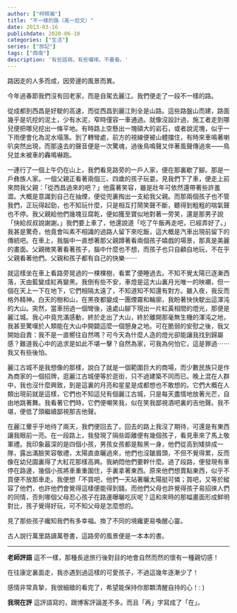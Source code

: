 ```yaml
---
author: ["柯棋瀚"]
title: "不一樣的路（髙一尬文）"
date: 2013-03-16
publishdate: 2020-06-10
categories: ["生活"]
series: ["斿記"]
tags: ["西南"]
description: '有些語病，有些囉嗦。不要看。'
---
```


路因走的人多而成，因旁邊的風景而異。

今年過春節我們沒有回老家，而是自駕去麗江。我們便走了一段不一樣的路。

從成都到西昌是好駛的高速，而從西昌到麗江則全是山路。這些路盤山而建，路面幾乎是坑挖的泥土，少有水泥，窄時僅容一車通過。就像沒設計過，施工者走到哪兒便把哪兒挖出一條平地。有時路上空懸出一塊碩大的岩石，或者說泥塊，似乎一下雨便會化為泥水塌落。到了轉彎處，前方的視線便被山體擋住，有時來車鳴著喇叭突然出現，而那遠去的聲音便是一次驚魂，過後鳥鳴聲又伴著風聲傳過來——鳥兒並未被車的轟鳴嚇跑。

一連行了一個上午仍在山上，我們看見路旁的一戶人家，便在那裏歇了腳。那是一戶彝族人家。一個父親正看著兩個三、四歲的孩子玩耍。見我們下了車，便走上前來問我父親：「從西昌過來的吧？」他露著笑容，雖是壯年可依然還帶著些許羞澀。大概是意識到自己在抽煙，便從兜裏掏出一支給我父親。而那兩個孩子也不管我們，正玩得起勁，也不知玩什麼，只是相互打鬧笑聲不斷，聽得到粗粗的喘氣聲也不停。我父親給他們幾塊豆腐乾，便如獲至寶似地對著一旁笑，還是那男子說「快給叔叔說謝謝。」我們要上車了，他還說道「吃了午飯再走吧，已經弄好了。」我甚是驚奇，他竟會叫素不相識的過路人留下來吃飯，這大概是汽車出現前留下的傳統吧。在車上，我腦中一直想著那父親蹲著看兩個孩子嬉戲的場景，那真是美麗的畫面。父親微笑著看著孩子，腦中什麼也不想，而孩子也只自顧自地玩，不在乎父親看著他們。父親和孩子都有自己的快樂⋯⋯

就這樣坐在車上看路旁晃過的一棵棵樹，看累了便睡過去。不知不覺太陽已逐漸西落，天由藍變成紅再變黑。我倒有些不安，車燈是這大山裏月光唯一的映襯，但一個在天上一下在地下，它們相隔太遠了，不知道知不知還有對方。雖入夜，我反而格外精神。白天的樹和山，在黑夜都變成一團煙霧和輪廓，我盼著快快駛出這渾沌的大山。突然，當車拐過一個彎後，遠處山腳下現出一片紅黃相間的燈光，那便是麗江城。我心中竟充滿感動，終於走出了大山，終於離開那毫無生機的渾沌之地，我甚至驚嘆於人類能在大山中開闢這麼一個憩身之地。可在脆弱的安慰之後，我又開始自責：我不是一直嚮往自然嗎？可今天為什麼人造的燈光卻能讓我找到歸屬感？難道我心中的追求是如此不堪一擊？自然為家，可我為何怕它，這是罪過⋯⋯我又有些後怕。

麗江古城不是我想像的那樣，說白了就是一個範圍巨大的商場，而少數民族只是作為商家的一個招牌，逛麗江古城便等於逛街，只不過建築不同而已。晚上混在人群中，我也沒什麼興致，到是這裏的月亮和星星是成都想也不敢想的。它們大概在人類出現前就是這樣，它們也不知這兒有個麗江古城，只是每天盡情地放著光芒，自由地跳著舞。我看著它們時，它們便嘲笑我，似在笑我鄙視酒吧裏的吉他聲。我不堪，便低了頭繼續鄙視那吉他聲。

在麗江暈乎乎地待了兩天，我們便回去了。回去的路上我沒了期待，可還是有東西讓我眼前一亮。在一段路上，我發現了隔些距離便有幾個孩子，看見車來了馬上敬軍禮。我印象最深的是四個小孩，男孩女孩都是黢黑一身，他們從高到矮排成一隊，露出滿臉笑容敬禮，太陽直直曬過來，他們也沒皺眉頭，不但不覺得累，反而像在幼兒園裏得了大紅花那樣高興。我納悶他們要幹什麼。過了段路，便發現有車停在路邊，幾個小孩將車重重圍住，手裏拿著東西。原來他們想賣點東西，似乎不買便不放那車走。我便想「不買吧，他們一天站著曬太陽挺可憐；買吧，又等於縱容了他們，也許他們會覺得這樣便能得到錢。而他們父母也許覺得孩子易招徠人們的同情，否則哪個父母忍心孩子在路邊曝曬吃灰呢？這和來時的那幅畫面形成鮮明對比，孩子覺得好玩，可不知父母是怎麼想的。

見了那些孩子纔知我們有多幸福。換了不同的境纔更易喚醒心靈。

古人說行萬里路讀萬卷書，這路旁的風景便是一本本的書。

---

**老師評語** 這不一樣，那種長途旅行後對目的地會自然而然的懷有一種親切感！

在往康定裏面走，我亦遇到過這樣的可愛孩子，不過這幾年逐漸少了！

感情非常真摯，我很細緻的看完了，希望能保持你那顆清醒自持的心！: )

**我現在評** 這評語寫的，跟博客評論差不多。而且「再」字寫成了「在」。






























